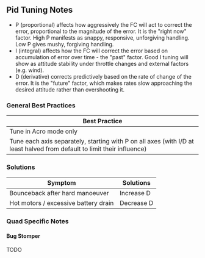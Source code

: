 ## Pid Tuning Notes

* P (proportional) affects how aggressively the FC will act to correct the error, proportional to the magnitude of the error. It is the "right now" factor.  High P manifests as snappy, responsive, unforgiving handling. Low P gives mushy, forgiving handling.
* I (integral) affects how the FC will correct the error based on accumulation of error over time - the "past" factor. Good I tuning will show as attitude stability under throttle changes and external factors (e.g. wind).
* D (derivative) corrects predictively based on the rate of change of the error. It is the "future" factor, which makes rates slow approaching the desired attitude rather than overshooting it.

### General Best Practices

| Best Practice |
| ------------- |
| Tune in Acro mode only |
| Tune each axis separately, starting with P on all axes (with I/D at least halved from default to limit their influence) |

### Solutions

| Symptom | Solutions |
| ------- | ------------------ |
| Bounceback after hard manoeuver | Increase D |
| Hot motors / excessive battery drain | Decrease D |

### Quad Specific Notes

#### Bug Stomper

TODO
